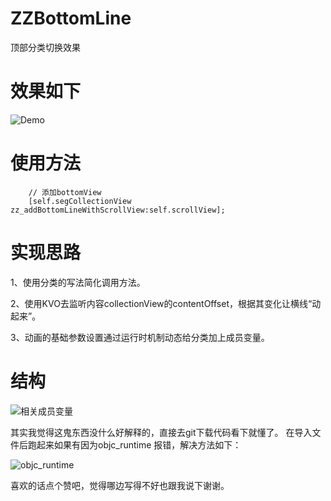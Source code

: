 # ZZBottomLine
顶部分类切换效果
# 效果如下

![Demo](https://upload-images.jianshu.io/upload_images/2083012-25db4cafefd488b5.gif?imageMogr2/auto-orient/strip)

# 使用方法

```
    // 添加bottomView
    [self.segCollectionView zz_addBottomLineWithScrollView:self.scrollView];
```

# 实现思路

1、使用分类的写法简化调用方法。

2、使用KVO去监听内容collectionView的contentOffset，根据其变化让横线“动起来”。

3、动画的基础参数设置通过运行时机制动态给分类加上成员变量。

# 结构

![相关成员变量](https://upload-images.jianshu.io/upload_images/2083012-6548e99a1f1d365b.png?imageMogr2/auto-orient/strip%7CimageView2/2/w/800)


其实我觉得这鬼东西没什么好解释的，直接去git下载代码看下就懂了。
在导入文件后跑起来如果有因为objc_runtime 报错，解决方法如下：

![objc_runtime](https://upload-images.jianshu.io/upload_images/2083012-056a6a0ad02fe53c.png?imageMogr2/auto-orient/strip%7CimageView2/2/w/800)

喜欢的话点个赞吧，觉得哪边写得不好也跟我说下谢谢。
